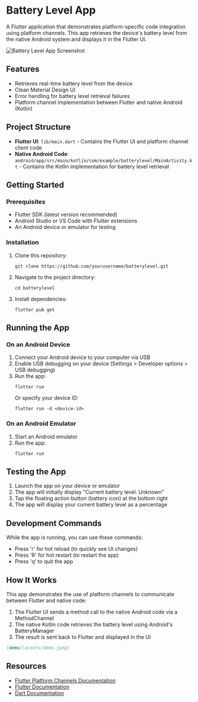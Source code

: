 # Battery Level App

A Flutter application that demonstrates platform-specific code integration using platform channels. This app retrieves the device's battery level from the native Android system and displays it in the Flutter UI.

![Battery Level App Screenshot](assets/images/app_screenshot.png)

## Features

- Retrieves real-time battery level from the device
- Clean Material Design UI
- Error handling for battery level retrieval failures
- Platform channel implementation between Flutter and native Android (Kotlin)

## Project Structure

- **Flutter UI**: `lib/main.dart` - Contains the Flutter UI and platform channel client code
- **Native Android Code**: `android/app/src/main/kotlin/com/example/batterylevel/MainActivity.kt` - Contains the Kotlin implementation for battery level retrieval

## Getting Started

### Prerequisites

- Flutter SDK (latest version recommended)
- Android Studio or VS Code with Flutter extensions
- An Android device or emulator for testing

### Installation

1. Clone this repository:

   ```
   git clone https://github.com/yourusername/batterylevel.git
   ```

2. Navigate to the project directory:

   ```
   cd batterylevel
   ```

3. Install dependencies:
   ```
   flutter pub get
   ```

## Running the App

### On an Android Device

1. Connect your Android device to your computer via USB
2. Enable USB debugging on your device (Settings > Developer options > USB debugging)
3. Run the app:
   ```
   flutter run
   ```
   Or specify your device ID:
   ```
   flutter run -d <device-id>
   ```

### On an Android Emulator

1. Start an Android emulator
2. Run the app:
   ```
   flutter run
   ```

## Testing the App

1. Launch the app on your device or emulator
2. The app will initially display "Current battery level: Unknown"
3. Tap the floating action button (battery icon) at the bottom right
4. The app will display your current battery level as a percentage

## Development Commands

While the app is running, you can use these commands:

- Press 'r' for hot reload (to quickly see UI changes)
- Press 'R' for hot restart (to restart the app)
- Press 'q' to quit the app

## How It Works

This app demonstrates the use of platform channels to communicate between Flutter and native code:

1. The Flutter UI sends a method call to the native Android code via a MethodChannel
2. The native Kotlin code retrieves the battery level using Android's BatteryManager
3. The result is sent back to Flutter and displayed in the UI

```markdown
[demo](assets/demo.jpeg)
```

## Resources

- [Flutter Platform Channels Documentation](https://docs.flutter.dev/platform-integration/platform-channels)
- [Flutter Documentation](https://docs.flutter.dev/)
- [Dart Documentation](https://dart.dev/guides)
